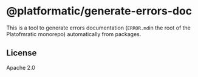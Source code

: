 # @platformatic/generate-errors-doc

This is a tool to generate errors documentation (`ERROR.md`in the root of the Platofmratic monorepo) automatically from packages.

## License

Apache 2.0
